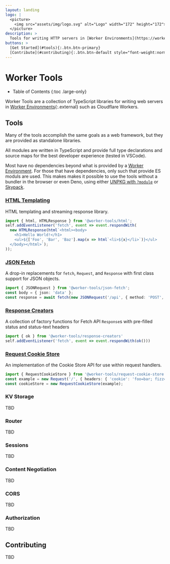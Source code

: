 ```yaml
---
layout: landing
logo: |
  <picture>
    <img src="assets/img/logo.svg" alt="Logo" width="172" height="172">
  </picture>
description: >
  Tools for writing HTTP servers in [Worker Environments](https://workers.js.org/){:.external} such as Cloudflare Workers.
buttons: >
  [Get Started](#tools){:.btn.btn-primary}
  [Contribute](#contributing){:.btn.btn-default style="font-weight:normal"}
---
```


# Worker Tools

* Table of Contents
{:toc .large-only}

Worker Tools are a collection of TypeScript libraries for writing web servers in [Worker Environments][1]{:.external} such as Cloudflare Workers. 

<!-- [GitHub][3], [npm][2]. -->

[1]: https://workers.js.org/
[2]: https://www.npmjs.com/org/werker
[3]: https://github.com/worker-tools  

## Tools
Many of the tools accomplish the same goals as a web framework, but they are provided as standalone libraries.

All modules are written in TypeScript and provide full type declarations and source maps for the best developer experience (tested in VSCode).

Most have no dependencies beyond what is provided by a [Worker Environment][2]. 
For those that have dependencies, only such that provide ES moduls are used. 
This makes makes it possible to use the tools without a bundler in the browser or even Deno, using either [UNPKG with `?module`](https://unpkg.com/#query-params) or [Skypack](https://skypack.dev).

### [HTML Templating](https://github.com/worker-tools/html)
HTML templating and streaming response library.

```ts
import { html, HTMLResponse } from '@worker-tools/html';
self.addEventListener('fetch', event => event.respondWith(
  new HTMLResponse(html`<html><body>
    <h1>Hello World!</h1>
    <ul>${['Foo', 'Bar', 'Baz'].map(x => html`<li>${x}</li>`)}</ul>
  </body></html>`);
));
```

### [JSON Fetch](https://github.com/worker-tools/json-fetch)
A drop-in replacements for `fetch`, `Request`, and `Response` with first class support for JSON objects.

```ts
import { JSONRequest } from '@worker-tools/json-fetch';
const body = { json: 'data' };
const response = await fetch(new JSONRequest('/api', { method: 'POST', body }));
```

### [Response Creators](https://github.com/worker-tools/response-creators)
A collection of factory functions for Fetch API `Response`s with pre-filled status and status-text headers

```ts
import { ok } from '@worker-tools/response-creators'
self.addEventListener('fetch', event => event.respondWith(ok()))
```


### [Request Cookie Store](https://github.com/worker-tools/request-cookie-store)
An implementation of the Cookie Store API for use within request handlers.

```ts
import { RequestCookieStore } from '@worker-tools/request-cookie-store';
const example = new Request('/', { headers: { 'cookie': 'foo=bar; fizz=buzz' } });
const cookieStore = new RequestCookieStore(example);
```

### KV Storage
TBD

### Router
TBD

### Sessions
TBD

### Content Negotiation
TBD

### CORS
TBD

### Authorization
TBD

## Contributing
TBD
